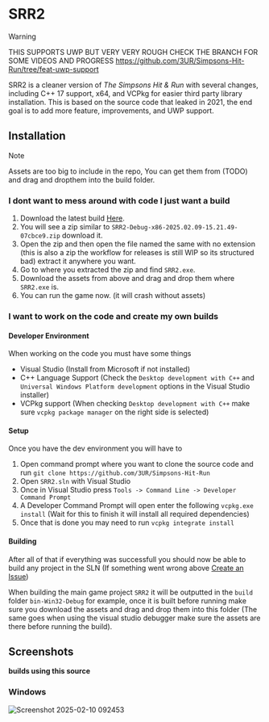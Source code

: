 # SRR2

> [!WARNING]  
> THIS SUPPORTS UWP BUT VERY VERY ROUGH CHECK THE BRANCH FOR SOME VIDEOS AND PROGRESS https://github.com/3UR/Simpsons-Hit-Run/tree/feat-uwp-support

SRR2 is a cleaner version of *The Simpsons Hit & Run* with several changes, including C++ 17 support, x64, and VCPkg for easier third party library installation. This is based on the source code that leaked in 2021, the end goal is to add more feature, improvements, and UWP support.

## Installation

> [!NOTE]
> Assets are too big to include in the repo, You can get them from (TODO) and drag and dropthem into the build folder.

### I dont want to mess around with code I just want a build

1. Download the latest build [Here](https://github.com/3UR/Simpsons-Hit-Run/releases/latest).
2. You will see a zip similar to `SRR2-Debug-x86-2025.02.09-15.21.49-07cbce9.zip` download it.
3. Open the zip and then open the file named the same with no extension (this is also a zip the workflow for releases is still WIP so its structured bad) extract it anywhere you want.
4. Go to where you extracted the zip and find `SRR2.exe`.
5. Download the assets from above and drag and drop them where `SRR2.exe` is.
6. You can run the game now. (it will crash without assets)

### I want to work on the code and create my own builds

#### Developer Environment

When working on the code you must have some things

- Visual Studio (Install from Microsoft if not installed)
- C++ Language Support (Check the `Desktop development with C++` and `Universal Windows Platform development` options in the Visual Studio installer)
- VCPkg support (When checking `Desktop development with C++` make sure `vcpkg package manager` on the right side is selected)

#### Setup

Once you have the dev environment you will have to

1. Open command prompt where you want to clone the source code and run `git clone https://github.com/3UR/Simpsons-Hit-Run`
2. Open `SRR2.sln` with Visual Studio
3. Once in Visual Studio press `Tools -> Command Line -> Developer Command Prompt`
4. A Developer Command Prompt will open enter the following `vcpkg.exe install` (Wait for this to finish it will install all required dependencies)
5. Once that is done you may need to run `vcpkg integrate install`

#### Building

After all of that if everything was successfull you should now be able to build any project in the SLN (If something went wrong above [Create an Issue](https://github.com/3UR/Simpsons-Hit-Run/issues/new?template=Blank+issue))

When building the main game project `SRR2` it will be outputted in the `build` folder `bin-Win32-Debug` for example, once it is built before running make sure you download the assets and drag and drop them into this folder (The same goes when using the visual studio debugger make sure the assets are there before running the build).

## Screenshots

**builds using this source**

### Windows

![Screenshot 2025-02-10 092453](https://github.com/user-attachments/assets/7b5c9c6a-259d-4e5d-bd07-e429bd2f54bb)

